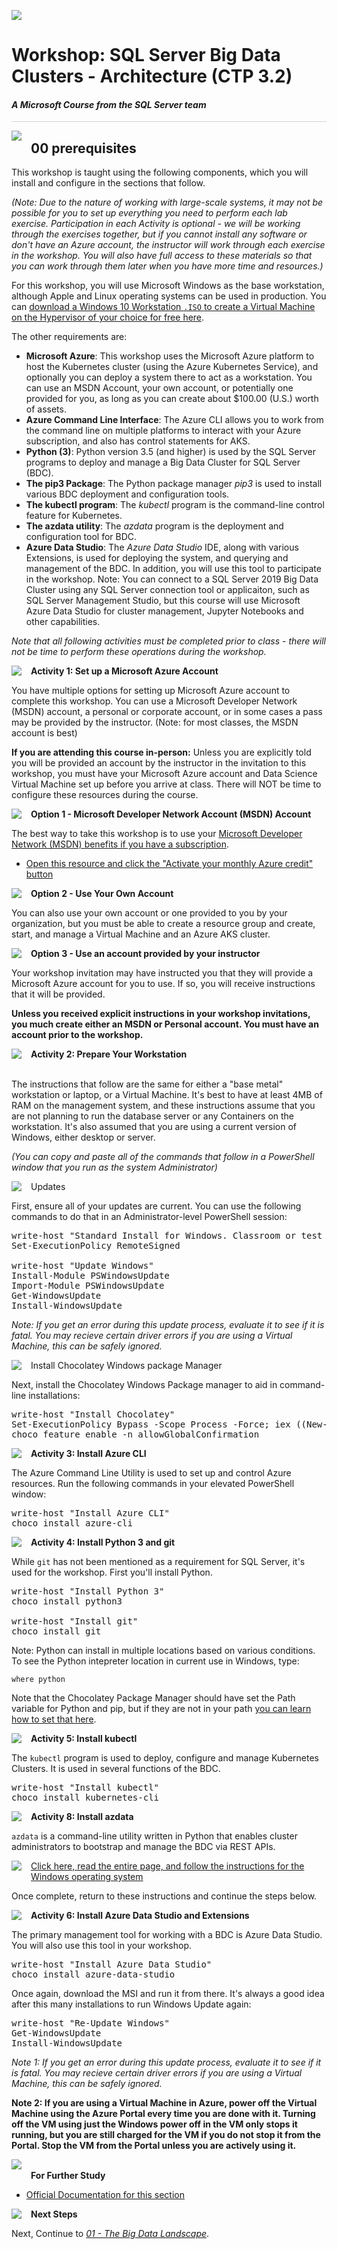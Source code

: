 ![](../graphics/microsoftlogo.png)

# Workshop: SQL Server Big Data Clusters - Architecture (CTP 3.2)

#### <i>A Microsoft Course from the SQL Server team</i>

<p style="border-bottom: 1px solid lightgrey;"></p>

<img style="float: left; margin: 0px 15px 15px 0px;" src="../graphics/textbubble.png"> <h2>00 prerequisites</h2>

This workshop is taught using the following components, which you will install and configure in the sections that follow. 

*(Note: Due to the nature of working with large-scale systems, it may not be possible for you to set up everything you need to perform each lab exercise.  Participation in each Activity is optional - we will be working through the exercises together, but if you cannot install any software or don't have an Azure account, the instructor will work through each exercise in the workshop. You will also have full access to these materials so that you can work through them later when you have more time and resources.)*

For this workshop, you will use Microsoft Windows as the base workstation, although Apple and Linux operating systems can be used in production. You can <a href="https://www.microsoft.com/en-us/evalcenter/evaluate-windows-10-enterprise" target="_blank">download a Windows 10 Workstation `.ISO` to create a Virtual Machine on the Hypervisor of your choice for free here</a>. 

The other requirements are:

- **Microsoft Azure**: This workshop uses the Microsoft Azure platform to host the Kubernetes cluster (using the Azure Kubernetes Service), and optionally you can deploy a system there to act as a workstation. You can use an MSDN Account, your own account, or potentially one provided for you, as long as you can create about $100.00 (U.S.) worth of assets.
- **Azure Command Line Interface**: The Azure CLI allows you to work from the command line on multiple platforms to interact with your Azure subscription, and also has control statements for AKS.
- **Python (3)**: Python version 3.5 (and higher) is used by the SQL Server programs to deploy and manage a Big Data Cluster for SQL Server (BDC).
- **The pip3 Package**: The Python package manager *pip3* is used to install various BDC deployment and configuration tools. 
- **The kubectl program**: The *kubectl* program is the command-line control feature for Kubernetes.
- **The azdata utility**: The *azdata* program is the deployment and configuration tool for BDC.
- **Azure Data Studio**: The *Azure Data Studio* IDE, along with various Extensions, is used for deploying the system, and querying and management of the BDC. In addition, you will use this tool to participate in the workshop. Note: You can connect to a SQL Server 2019 Big Data Cluster using any SQL Server connection tool or applicaiton, such as SQL Server Management Studio, but this course will use Microsoft Azure Data Studio for cluster management, Jupyter Notebooks and other capabilities. 

*Note that all following activities must be completed prior to class - there will not be time to perform these operations during the workshop.*

<p><img style="float: left; margin: 0px 15px 15px 0px;" src="../graphics/point1.png"><b>Activity 1: Set up a Microsoft Azure Account</b></p>

You have multiple options for setting up Microsoft Azure account to complete this workshop. You can use a Microsoft Developer Network (MSDN) account, a personal or corporate account, or in some cases a pass may be provided by the instructor. (Note: for most classes, the MSDN account is best)

**If you are attending this course in-person:**
Unless you are explicitly told you will be provided an account by the instructor in the invitation to this workshop, you must have your Microsoft Azure account and Data Science Virtual Machine set up before you arrive at class. There will NOT be time to configure these resources during the course.

<p><img style="float: left; margin: 0px 15px 15px 0px;" src="../graphics/checkbox.png"><b>Option 1 - Microsoft Developer Network Account (MSDN) Account</b></p>

The best way to take this workshop is to use your [Microsoft Developer Network (MSDN) benefits if you have a subscription](https://marketplace.visualstudio.com/subscriptions).

- [Open this resource and click the "Activate your monthly Azure credit" button](https://azure.microsoft.com/en-us/pricing/member-offers/credit-for-visual-studio-subscribers/)

<p><img style="float: left; margin: 0px 15px 15px 0px;" src="../graphics/checkbox.png"><b>Option 2 - Use Your Own Account</b></p>

You can also use your own account or one provided to you by your organization, but you must be able to create a resource group and create, start, and manage a Virtual Machine and an Azure AKS cluster. 

<p><img style="float: left; margin: 0px 15px 15px 0px;" src="../graphics/checkbox.png"><b>Option 3 - Use an account provided by your instructor</b></p>

Your workshop invitation may have instructed you that they will provide a Microsoft Azure account for you to use. If so, you will receive instructions that it will be provided.

**Unless you received explicit instructions in your workshop invitations, you much create either an MSDN or Personal account. You must have an account prior to the workshop.**

<p><img style="float: left; margin: 0px 15px 15px 0px;" src="../graphics/point1.png"><b>Activity 2: Prepare Your Workstation</b></p>
<br>
The instructions that follow are the same for either a "base metal" workstation or laptop, or a Virtual Machine. It's best to have at least 4MB of RAM on the management system, and these instructions assume that you are not planning to run the database server or any Containers on the workstation. It's also assumed that you are using a current version of Windows, either desktop or server.
<br>

*(You can copy and paste all of the commands that follow in a PowerShell window that you run as the system Administrator)*

<p><img style="float: left; margin: 0px 15px 15px 0px;" src="../graphics/checkbox.png">Updates<p>

First, ensure all of your updates are current. You can use the following commands to do that in an Administrator-level PowerShell session:

<pre>
write-host "Standard Install for Windows. Classroom or test system only - use at your own risk!"
Set-ExecutionPolicy RemoteSigned

write-host "Update Windows"
Install-Module PSWindowsUpdate
Import-Module PSWindowsUpdate
Get-WindowsUpdate
Install-WindowsUpdate
</pre>

*Note: If you get an error during this update process, evaluate it to see if it is fatal. You may recieve certain driver errors if you are using a Virtual Machine, this can be safely ignored.*

<p><img style="float: left; margin: 0px 15px 15px 0px;" src="../graphics/checkbox.png">Install Chocolatey Windows package Manager</p>

Next, install the Chocolatey Windows Package manager to aid in command-line installations:

<pre>
write-host "Install Chocolatey" 
Set-ExecutionPolicy Bypass -Scope Process -Force; iex ((New-Object System.Net.WebClient).DownloadString('https://chocolatey.org/install.ps1'))
choco feature enable -n allowGlobalConfirmation
</pre>

<p><img style="float: left; margin: 0px 15px 15px 0px;" src="../graphics/point1.png"><b>Activity 3: Install Azure CLI</b></p>

The Azure Command Line Utility is used to set up and control Azure resources. Run the following commands in your elevated PowerShell window:

<pre>
write-host "Install Azure CLI"
choco install azure-cli
</pre>

<p><img style="float: left; margin: 0px 15px 15px 0px;" src="../graphics/point1.png"><b>Activity 4: Install Python 3 and git</b></p>

While `git` has not been mentioned as a requirement for SQL Server, it's used for the workshop. First you'll install Python.

<pre>
write-host "Install Python 3"
choco install python3 

write-host "Install git"
choco install git
</pre>

Note: Python can install in multiple locations based on various conditions. To see the Python intepreter location in current use in Windows, type: 

`where python`

Note that the Chocolatey Package Manager should have set the Path variable for Python and pip, but if they are not in your path <a href="https://superuser.com/questions/143119/how-do-i-add-python-to-the-windows-path" target="_blank">you can learn how to set that here</a>. 

<p><img style="float: left; margin: 0px 15px 15px 0px;" src="../graphics/point1.png"><b>Activity 5: Install kubectl</b></p>

The `kubectl` program is used to deploy, configure and manage Kubernetes Clusters. It is used in several functions of the BDC.

<pre>
write-host "Install kubectl"
choco install kubernetes-cli 
</pre>

<p><img style="float: left; margin: 0px 15px 15px 0px;" src="../graphics/point1.png"><b>Activity 8: Install azdata</b></p>

`azdata` is a command-line utility written in Python that enables cluster administrators to bootstrap and manage the BDC via REST APIs. 

<p><img style="float: left; margin: 0px 15px 15px 0px;" src="../graphics/checkbox.png"><a href="https://docs.microsoft.com/en-us/sql/big-data-cluster/deploy-install-azdata?view=sqlallproducts-allversions" target="_blank">
Click here, read the entire page, and follow the instructions for the Windows operating system </a></p> 

Once complete, return to these instructions and continue the steps below.

<p><img style="float: left; margin: 0px 15px 15px 0px;" src="../graphics/point1.png"><b>Activity 6: Install Azure Data Studio and Extensions</b></p>

The primary management tool for working with a BDC is Azure Data Studio. You will also use this tool in your workshop.

<pre>
write-host "Install Azure Data Studio" 
choco install azure-data-studio
</pre>

Once again, download the MSI and run it from there. It's always a good idea after this many installations to run Windows Update again:

<pre>
write-host "Re-Update Windows"
Get-WindowsUpdate
Install-WindowsUpdate
</pre>

*Note 1: If you get an error during this update process, evaluate it to see if it is fatal. You may recieve certain driver errors if you are using a Virtual Machine, this can be safely ignored.*

**Note 2: If you are using a Virtual Machine in Azure, power off the Virtual Machine using the Azure Portal every time you are done with it. Turning off the VM using just the Windows power off in the VM only stops it running, but you are still charged for the VM if you do not stop it from the Portal. Stop the VM from the Portal unless you are actively using it.**

<p><img style="margin: 0px 15px 15px 0px;" src="../graphics/owl.png"><b>For Further Study</b></p>
<ul>
    <li><a href="https://docs.microsoft.com/en-us/sql/big-data-cluster/deploy-get-started?view=sqlallproducts-allversions" target="_blank">Official Documentation for this section</a></li>
</ul>

<p><img style="float: left; margin: 0px 15px 15px 0px;" src="../graphics/geopin.png"><b >Next Steps</b></p>

Next, Continue to <a href="01%20-%20The%20Big%20Data%20Landscape.md" target="_blank"><i> 01 - The Big Data Landscape</i></a>.
